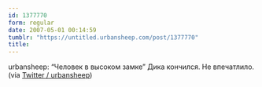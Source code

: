 ```yaml
---
id: 1377770
form: regular
date: 2007-05-01 00:14:59
tumblr: "https://untitled.urbansheep.com/post/1377770"
title:
---
```


<p>urbansheep: &ldquo;Человек в высоком замке&rdquo; Дика кончился. Не впечатлило. (via <a href="http://twitter.com/urbansheep/statuses/45238772">Twitter / urbansheep</a>)</p>

